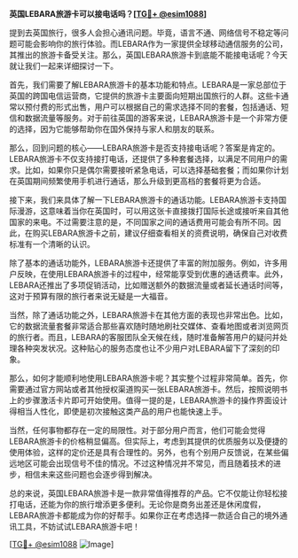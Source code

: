 **英国LEBARA旅游卡可以接电话吗？[[TG💪+ @esim1088](https://t.me/s/esim1088)]**

提到去英国旅行，很多人会担心通讯问题。毕竟，语言不通、网络信号不稳定等问题可能会影响你的旅行体验。而LEBARA作为一家提供全球移动通信服务的公司，其推出的旅游卡备受关注。那么，英国LEBARA旅游卡到底能不能接电话呢？今天就让我们一起来详细探讨一下。

首先，我们需要了解LEBARA旅游卡的基本功能和特点。LEBARA是一家总部位于英国的跨国电信运营商，它提供的旅游卡主要面向短期出国旅行的人群。这些卡通常以预付费的形式出售，用户可以根据自己的需求选择不同的套餐，包括通话、短信和数据流量等服务。对于前往英国的游客来说，LEBARA旅游卡是一个非常方便的选择，因为它能够帮助你在国外保持与家人和朋友的联系。

那么，回到问题的核心——LEBARA旅游卡是否支持接电话呢？答案是肯定的。LEBARA旅游卡不仅支持接打电话，还提供了多种套餐选择，以满足不同用户的需求。比如，如果你只是偶尔需要接听紧急电话，可以选择基础套餐；而如果你计划在英国期间频繁使用手机进行通话，那么升级到更高档的套餐将更为合适。

接下来，我们来具体了解一下LEBARA旅游卡的通话功能。LEBARA旅游卡支持国际漫游，这意味着当你在英国时，可以用这张卡直接拨打国际长途或接听来自其他国家的来电。不过需要注意的是，不同国家之间的通话费用可能会有所不同。因此，在购买LEBARA旅游卡之前，建议仔细查看相关的资费说明，确保自己对收费标准有一个清晰的认识。

除了基本的通话功能外，LEBARA旅游卡还提供了丰富的附加服务。例如，许多用户反映，在使用LEBARA旅游卡的过程中，经常能享受到优惠的通话费率。此外，LEBARA还推出了多项促销活动，比如赠送额外的数据流量或者延长通话时间等，这对于预算有限的旅行者来说无疑是一大福音。

当然，除了通话功能之外，LEBARA旅游卡在其他方面的表现也非常出色。比如，它的数据流量套餐非常适合那些喜欢随时随地刷社交媒体、查看地图或者浏览网页的旅行者。而且，LEBARA的客服团队全天候在线，随时准备解答用户的疑问并处理各种突发状况。这种贴心的服务态度也让不少用户对LEBARA留下了深刻的印象。

那么，如何才能顺利地使用LEBARA旅游卡呢？其实整个过程非常简单。首先，你需要通过官方网站或者其他授权渠道购买一张LEBARA旅游卡。然后，按照说明书上的步骤激活卡片即可开始使用。值得一提的是，LEBARA旅游卡的操作界面设计得相当人性化，即使是初次接触这类产品的用户也能快速上手。

当然，任何事物都存在一定的局限性。对于部分用户而言，他们可能会觉得LEBARA旅游卡的价格稍显偏高。但实际上，考虑到其提供的优质服务以及便捷的使用体验，这样的定价还是具有合理性的。另外，也有个别用户反馈说，在某些偏远地区可能会出现信号不佳的情况。不过这种情况并不常见，而且随着技术的进步，相信未来这些问题也会逐步得到解决。

总的来说，英国LEBARA旅游卡是一款非常值得推荐的产品。它不仅能让你轻松接打电话，还能为你的旅行增添更多便利。无论你是商务出差还是休闲度假，LEBARA旅游卡都能成为你的好帮手。如果你正在考虑选择一款适合自己的境外通讯工具，不妨试试LEBARA旅游卡吧！

[[TG💪+ @esim1088](https://t.me/s/esim1088) ![Image](https://i.postimg.cc/4NQfJmqS/Snipaste-2025-05-13-00-14-12.png)]